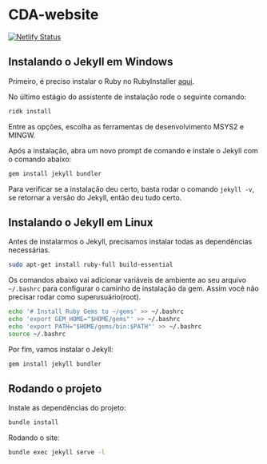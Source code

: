 # CDA-website

[![Netlify Status](https://api.netlify.com/api/v1/badges/e6b0a6ce-3595-4a53-8491-9b8e501aad72/deploy-status)](https://app.netlify.com/sites/cdanatal/deploys)

## Instalando o Jekyll em Windows

Primeiro, é preciso instalar o Ruby no RubyInstaller [aqui](https://rubyinstaller.org/downloads/).

 No último estágio do assistente de instalação rode o seguinte comando:

```bash
ridk install
```

Entre as opções, escolha as ferramentas de desenvolvimento MSYS2 e MINGW.

Após a instalação, abra um novo prompt de comando e instale o Jekyll com o comando abaixo:

```bash
gem install jekyll bundler
```

Para verificar se a instalação deu certo, basta rodar o comando `jekyll -v`, se retornar a versão do Jekyll, então deu tudo certo.

## Instalando o Jekyll em Linux

Antes de instalarmos o Jekyll, precisamos instalar
todas as dependências necessárias.

```bash
sudo apt-get install ruby-full build-essential
```

Os comandos abaixo vai adicionar variáveis de ambiente
ao seu arquivo `~/.bashrc` para configurar
o caminho de instalação da gem. Assim você não precisar
rodar como superusuário(root).

 ```bash
echo '# Install Ruby Gems to ~/gems' >> ~/.bashrc
echo 'export GEM_HOME="$HOME/gems"' >> ~/.bashrc
echo 'export PATH="$HOME/gems/bin:$PATH"' >> ~/.bashrc
source ~/.bashrc
```

Por fim, vamos instalar o Jekyll:

```bash
gem install jekyll bundler
```

## Rodando o projeto

Instale as dependências do projeto:

```bash
bundle install
```

Rodando o site:

```bash
bundle exec jekyll serve -l
```
